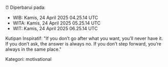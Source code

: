 ⏰ Diperbarui pada:
- WIB: Kamis, 24 April 2025 04.25.14 UTC
- WITA: Kamis, 24 April 2025 05.25.14 UTC
- WIT: Kamis, 24 April 2025 06.25.14 UTC

Kutipan Inspiratif:
"If you don’t go after what you want, you’ll never have it. If you don’t ask, the answer is always no. If you don’t step forward, you’re always in the same place."


Kategori: motivational

